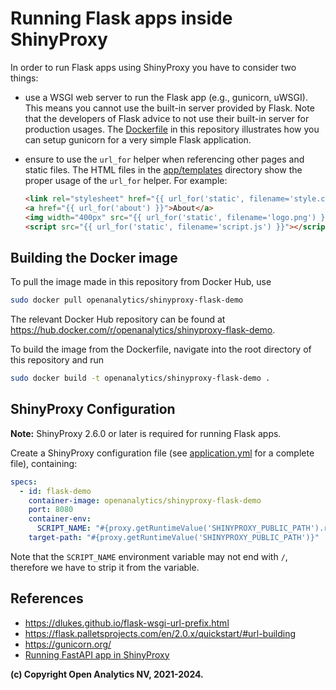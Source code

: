 # Running Flask apps inside ShinyProxy

In order to run Flask apps using ShinyProxy you have to consider two things:

- use a WSGI web server to run the Flask app (e.g., gunicorn, uWSGI). This means
  you cannot use the built-in server provided by Flask. Note that the developers
  of Flask advice to not use their built-in server for production usages. The
  [Dockerfile](Dockerfile) in this repository illustrates how you can setup
  gunicorn for a very simple Flask application.
- ensure to use the `url_for` helper when referencing other pages and static
  files. The HTML files in the [app/templates](app/templates) directory show the
  proper usage of the `url_for` helper. For example:
  
    ```html
    <link rel="stylesheet" href="{{ url_for('static', filename='style.css') }}">
    <a href="{{ url_for('about') }}">About</a>
    <img width="400px" src="{{ url_for('static', filename='logo.png') }}">
    <script src="{{ url_for('static', filename='script.js') }}"></script>
    ```
  
## Building the Docker image

To pull the image made in this repository from Docker Hub, use

```bash
sudo docker pull openanalytics/shinyproxy-flask-demo
```

The relevant Docker Hub repository can be found at <https://hub.docker.com/r/openanalytics/shinyproxy-flask-demo>.

To build the image from the Dockerfile, navigate into the root directory of this repository and run

```bash
sudo docker build -t openanalytics/shinyproxy-flask-demo .
```

## ShinyProxy Configuration

**Note:** ShinyProxy 2.6.0 or later is required for running Flask apps.

Create a ShinyProxy configuration file (see [application.yml](application.yml)
for a complete file), containing:

```yaml
specs:
  - id: flask-demo
    container-image: openanalytics/shinyproxy-flask-demo
    port: 8080
    container-env:
      SCRIPT_NAME: "#{proxy.getRuntimeValue('SHINYPROXY_PUBLIC_PATH').replaceFirst('/$','')}"
    target-path: "#{proxy.getRuntimeValue('SHINYPROXY_PUBLIC_PATH')}"
```

Note that the `SCRIPT_NAME` environment variable may not end with `/`, therefore
we have to strip it from the variable.

## References

- <https://dlukes.github.io/flask-wsgi-url-prefix.html>
- <https://flask.palletsprojects.com/en/2.0.x/quickstart/#url-building>
- <https://gunicorn.org/>
- [Running FastAPI app in ShinyProxy](https://github.com/openanalytics/shinyproxy-flask-demo)

**(c) Copyright Open Analytics NV, 2021-2024.**
